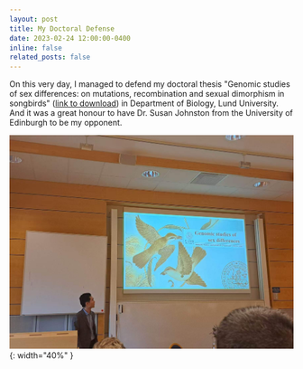 ```yaml
---
layout: post
title: My Doctoral Defense
date: 2023-02-24 12:00:00-0400
inline: false
related_posts: false
---
```


On this very day, I managed to defend my doctoral thesis "Genomic studies of sex differences: on mutations, recombination and sexual dimorphism in songbirds" (<a href="https://lucris.lub.lu.se/ws/portalfiles/portal/135159563/Thesis_Hongkai_Zhang_without_papers.pdf">link to download</a>) in Department of Biology, Lund University. And it was a great honour to have Dr. Susan Johnston from the University of Edinburgh to be my opponent.

![](/assets/img/thesis_defense_1.jpg){: width="40%" }
